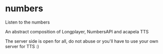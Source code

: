 numbers
===========

Listen to the numbers

An abstract composition of Longplayer, NumbersAPI and acapela TTS

The server side is open for all, do not abuse or you'll have to use your own server for TTS :)

